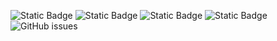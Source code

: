 ![Static Badge](https://img.shields.io/badge/blacklists-60-000000) ![Static Badge](https://img.shields.io/badge/blacklisted-3105002-cc0000) ![Static Badge](https://img.shields.io/badge/whitelisted-2244-00CC00) ![Static Badge](https://img.shields.io/badge/streaming_blacklist-28107-000000) ![GitHub issues](https://img.shields.io/github/issues/fabriziosalmi/blacklists)
